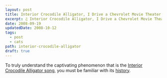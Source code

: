 ```yaml
---
layout: post
title: Interior Crocodile Alligator, I Drive a Chevrolet Movie Theater
excerpt: ♫ Interior Crocodile Alligator, I Drive a Chevrolet Movie Theater ♫
date: 2008-09-19
updatedDate: 2008-10-12
tags:
  - post
  - cats
path: interior-crocodile-alligator
draft: true
---
```


To truly understand the captivating phenomenon that is the [Interior Crocodile Alligator song](https://www.youtube.com/watch?v=0OEbuDP5Yys), you must be familiar with its [history](https://youtu.be/UXQ38gUsB20).
